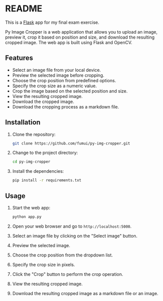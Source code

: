 # README

This is a [Flask](http://flask.pocoo.org/) app for my final exam exercise.

Py Image Cropper is a web application that allows you to upload an image, preview it, crop it based on position and size, and download the resulting cropped image. The web app is built using Flask and OpenCV.

## Features

- Select an image file from your local device.
- Preview the selected image before cropping.
- Choose the crop position from predefined options.
- Specify the crop size as a numeric value.
- Crop the image based on the selected position and size.
- View the resulting cropped image.
- Download the cropped image.
- Download the cropping process as a markdown file.
## Installation

1. Clone the repository:

   ```bash
   git clone https://github.com/fumui/py-img-cropper.git
   ```

2. Change to the project directory:

   ```bash
   cd py-img-cropper
   ```

3. Install the dependencies:

   ```bash
   pip install -r requirements.txt
   ```

## Usage

1. Start the web app:

   ```bash
   python app.py
   ```

2. Open your web browser and go to `http://localhost:5000`.

3. Select an image file by clicking on the "Select image" button.

4. Preview the selected image.

5. Choose the crop position from the dropdown list.

6. Specify the crop size in pixels.

7. Click the "Crop" button to perform the crop operation.

8. View the resulting cropped image.

9. Download the resulting cropped image as a markdown file or an image.
